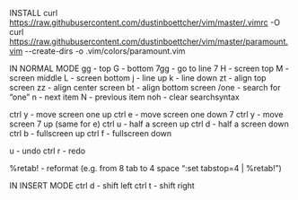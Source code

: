 INSTALL
curl https://raw.githubusercontent.com/dustinboettcher/vim/master/.vimrc -O
curl https://raw.githubusercontent.com/dustinboettcher/vim/master/paramount.vim --create-dirs -o .vim/colors/paramount.vim

IN NORMAL MODE
gg		- top
G		- bottom
7gg		- go to line 7
H		- screen top
M		- screen middle
L		- screen bottom
j		- line up
k		- line down
zt		- align top screen
zz		- align center screen
bt		- align bottom screen
/one		- search for “one”
n		- next item
N		- previous item
noh		- clear searchsyntax

ctrl y	- move screen one up
ctrl e	- move screen one down
7 ctrl y	- move screen 7 up (same for e)
ctrl u	- half a screen up
ctrl d	- half a screen down
ctrl b	- fullscreen up
ctrl f		- fullscreen down	

u		- undo
ctrl r		- redo

%retab!	- reformat (e.g. from 8 tab to 4 space “:set tabstop=4 | %retab!”)

IN INSERT MODE
ctrl d	- shift left
ctrl t		- shift right
